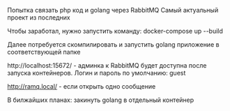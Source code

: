 Попытка связать php код и golang через RabbitMQ
Самый актуальный проект из последних


Чтобы заработал, нужно запустить команду: docker-compose up --build

Далее потребуется скомпилировать и запустить golang приложение в соответствующей папке


http://localhost:15672/ - админка к RabbitMQ будет доступна после запуска контейнеров. Логин и пароль по умолчанию: guest

http://ramq.local/ - если открыть одно сообщение


В билжайших планах: закинуть golang в отдельный контейнер

